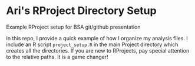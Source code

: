 # Ari's RProject Directory Setup
Example RProject setup for BSA git/github presentation

In this repo, I provide a quick example of how I organize my analysis files. I include an R script `project_setup.R` in the main Project directory which creates all the directories. If you are new to RProjects, pay special attention to the relative paths. It is a game changer! 
